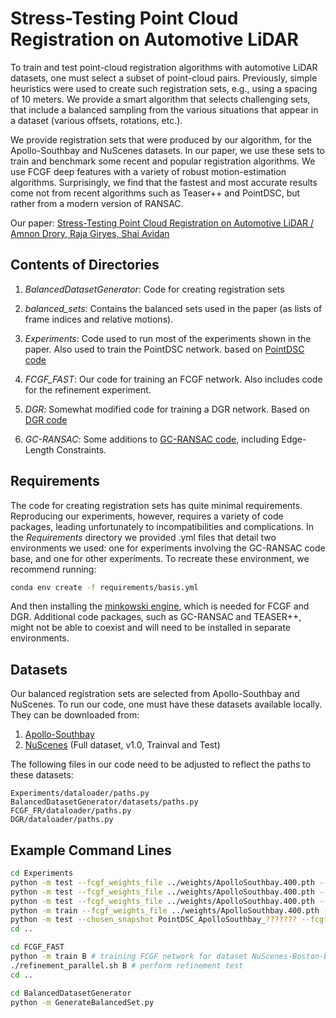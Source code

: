# Stress-Testing Point Cloud Registration on Automotive LiDAR
To train and test point-cloud registration algorithms with automotive LiDAR datasets, one must select a subset of point-cloud pairs. Previously, simple heuristics were used to create such registration sets, e.g., using a spacing of 10 meters. We provide a smart algorithm that selects challenging sets, that include a balanced sampling from the various situations that appear in a dataset (various offsets, rotations, etc.). 

We provide registration sets that were produced by our algorithm, for the Apollo-Southbay and NuScenes datasets. In our paper, we use these sets to train and benchmark some recent and popular registration algorithms. We use FCGF deep features with a variety of robust motion-estimation algorithms. Surprisingly, we find that the fastest and most accurate results come not from recent algorithms such as Teaser++ and PointDSC, but rather from a modern version of RANSAC. 

Our paper: [Stress-Testing Point Cloud Registration on Automotive LiDAR / Amnon Drory, Raja Giryes, Shai Avidan](https://ml4ad.github.io/files/papers2022/Stress-Testing%20Point%20Cloud%20Registration%20on%20Automotive%20LiDAR.pdf)

## Contents of Directories

1. *BalancedDatasetGenerator*: Code for creating registration sets
2. *balanced_sets*: Contains the balanced sets used in the paper (as lists of frame indices and relative motions).

3. *Experiments*: Code used to run most of the experiments shown in the paper. Also used to train the PointDSC network. based on [PointDSC code](https://github.com/XuyangBai/PointDSC)
4. *FCGF_FAST*: Our code for training an FCGF network. Also includes code for the refinement experiment.
5. *DGR*: Somewhat modified code for training a DGR network. Based on [DGR code](https://github.com/chrischoy/DeepGlobalRegistration)
6. *GC-RANSAC*: Some additions to [GC-RANSAC code](https://github.com/danini/graph-cut-ransac), including Edge-Length Constraints. 

## Requirements
The code for creating registration sets has quite minimal requirements. Reproducing our experiments, however, requires a variety of code packages, leading unfortunately to incompatibilities and
complications. In the *Requirements* directory we provided .yml files that detail two environments we used: 
one for experiments involving the GC-RANSAC code base, and one for other experiments. 
To recreate these environment, we recommend running:
```bash
conda env create -f requirements/basis.yml
```
And then installing the [minkowski engine](https://github.com/NVIDIA/MinkowskiEngine), which is needed
for FCGF and DGR. 
Additional code packages, such as GC-RANSAC and TEASER++, might not be able to coexist and will need to
be installed in separate environments. 

## Datasets 
Our balanced registration sets are selected from Apollo-Southbay and NuScenes. 
To run our code, one must have these datasets available locally. They can be downloaded from:
1. [Apollo-Southbay](https://apollo.auto/southbay.html)
2. [NuScenes](https://www.nuscenes.org/download) (Full dataset, v1.0, Trainval and Test)

The following files in our code need to be adjusted to reflect the paths to these datasets:
```
Experiments/dataloader/paths.py
BalancedDatasetGenerator/datasets/paths.py
FCGF_FR/dataloader/paths.py
DGR/dataloader/paths.py
```

## Example Command Lines
```bash
cd Experiments 
python -m test --fcgf_weights_file ../weights/ApolloSouthbay.400.pth --dataset A --algo RANSAC --mode GPF --iters 50000 # Testing RANSAC+GPF on Apollo-Southbay-Balanced
python -m test --fcgf_weights_file ../weights/ApolloSouthbay.400.pth --dataset B --algo RANSAC --mode MMN --iters 1000000 --GC_conf 0.9995 # Testing RANSAC with mutual-nearest neighbors filtering (MNN) cross-domain, on NuScenes-Boston-Balanced
python -m test --fcgf_weights_file ../weights/ApolloSouthbay.400.pth --dataset A --algo TEASER # Testing with TEASER++
python -m train --fcgf_weights_file ../weights/ApolloSouthbay.400.pth --dataset A # training PointDSC network on Apollo-Southbay-Balanced
python -m test --chosen_snapshot PointDSC_ApolloSouthbay_??????? --fcgf_weights_file ../weights/ApolloSouthbay.400.pth --dataset S --algo PointDSC # Testing PointDSC cross-domain, on NuScenes-Singapore-Balanced (replace question marks with actual output from previous command)
cd ..

cd FCGF_FAST
python -m train B # training FCGF network for dataset NuScenes-Boston-Balanced
./refinement_parallel.sh B # perform refinement test
cd ..

cd BalancedDatasetGenerator
python -m GenerateBalancedSet.py
```
